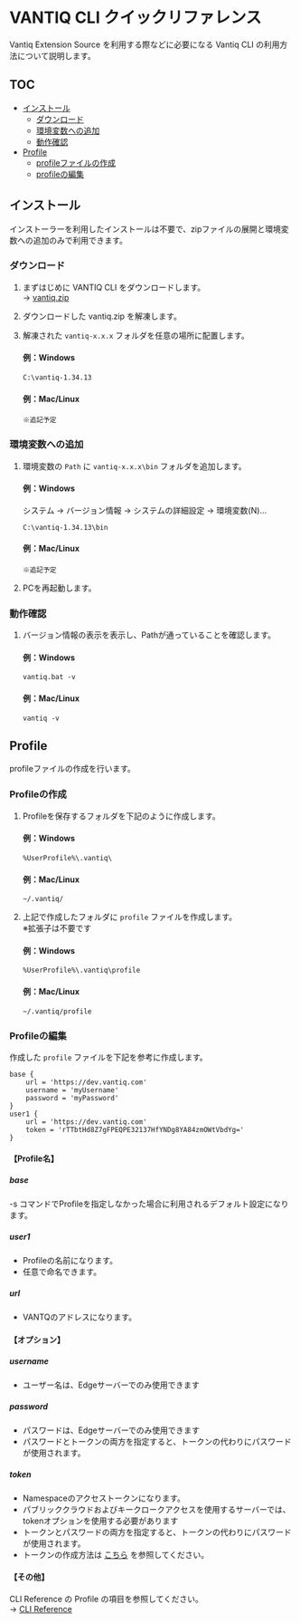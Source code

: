 # VANTIQ CLI クイックリファレンス

Vantiq Extension Source を利用する際などに必要になる Vantiq CLI の利用方法について説明します。

## TOC
- [インストール](#install)
  - [ダウンロード](#zip-download)
  - [環境変数への追加](#add-path)
  - [動作確認](#cli-test)
- [Profile](#profile)
  - [profileファイルの作成](#create-profile)
  - [profileの編集](#edit-profile)

## インストール<a id="install"></a>
インストーラーを利用したインストールは不要で、zipファイルの展開と環境変数への追加のみで利用できます。

### ダウンロード<a id="zip-download"></a>

1. まずはじめに VANTIQ CLI をダウンロードします。  
→ [vantiq.zip](https://dev.vantiq.com/downloads/vantiq.zip)

2. ダウンロードした vantiq.zip を解凍します。

3. 解凍された `vantiq-x.x.x` フォルダを任意の場所に配置します。
    #### 例：Windows
    ```
    C:\vantiq-1.34.13
    ```
    #### 例：Mac/Linux
    ```
    ※追記予定
    ```

### 環境変数への追加<a id="add-path"></a>

1. 環境変数の `Path` に `vantiq-x.x.x\bin` フォルダを追加します。  
    #### 例：Windows
    システム → バージョン情報 → システムの詳細設定 → 環境変数(N)...  
    ```
    C:\vantiq-1.34.13\bin
    ```
    #### 例：Mac/Linux
    ```
    ※追記予定
    ```

2. PCを再起動します。

### 動作確認<a id="cli-test"></a>

1. バージョン情報の表示を表示し、Pathが通っていることを確認します。
    #### 例：Windows
    ```
    vantiq.bat -v
    ```
    #### 例：Mac/Linux
    ```
    vantiq -v
    ```

## Profile<a id="profile"></a>
profileファイルの作成を行います。

### Profileの作成<a id="create-profile"></a>
1. Profileを保存するフォルダを下記のように作成します。
    #### 例：Windows
    ```
    %UserProfile%\.vantiq\
    ```
    #### 例：Mac/Linux
    ```
    ~/.vantiq/
    ```

2. 上記で作成したフォルダに `profile` ファイルを作成します。  
※拡張子は不要です
    #### 例：Windows
    ```
    %UserProfile%\.vantiq\profile
    ```
    #### 例：Mac/Linux
    ```
    ~/.vantiq/profile
    ```

### Profileの編集<a id="edit-profile"></a>
作成した `profile` ファイルを下記を参考に作成します。

```
base {
    url = 'https://dev.vantiq.com'
    username = 'myUsername'
    password = 'myPassword'
}
user1 {
    url = 'https://dev.vantiq.com'
    token = 'rTTbtHd8Z7gFPEQPE32137HfYNDg8YA84zmOWtVbdYg='
}
```

#### 【Profile名】
##### base
-s コマンドでProfileを指定しなかった場合に利用されるデフォルト設定になります。

##### user1
- Profileの名前になります。
- 任意で命名できます。

##### url
- VANTQのアドレスになります。

#### 【オプション】
##### username
- ユーザー名は、Edgeサーバーでのみ使用できます

##### password
- パスワードは、Edgeサーバーでのみ使用できます
- パスワードとトークンの両方を指定すると、トークンの代わりにパスワードが使用されます。

##### token
- Namespaceのアクセストークンになります。
- パブリッククラウドおよびキークロークアクセスを使用するサーバーでは、tokenオプションを使用する必要があります
- トークンとパスワードの両方を指定すると、トークンの代わりにパスワードが使用されます。
- トークンの作成方法は [こちら](https://github.com/fujitake/vantiq-related/blob/main/vantiq-apps-development/1-day-workshop/docs/jp/a08-Lab05_VANTIQ_REST_API.md#user-content-step-1%E5%A4%96%E9%83%A8%E3%81%8B%E3%82%89-vantiq-%E3%81%AE-type-%E3%81%B8%E3%83%87%E3%83%BC%E3%82%BF%E3%81%AE%E7%99%BB%E9%8C%B2%E5%8F%96%E5%BE%97%E6%9B%B4%E6%96%B0%E5%89%8A%E9%99%A4%E3%82%92%E8%A1%8C%E3%81%86) を参照してください。

#### 【その他】
CLI Reference の Profile の項目を参照してください。  
→ [CLI Reference](https://dev.vantiq.com/docs/system/cli/index.html#profile)
